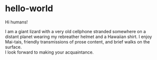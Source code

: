 # hello-world

Hi humans! 

I am a giant lizard with a very old cellphone stranded somewhere on a distant planet wearing my rebreather helmet and a Hawaiian shirt. 
I enjoy Mai-tais, friendly transmissions of prose content, and brief walks on the surface.  
I look forward to making your acquaintance. 
